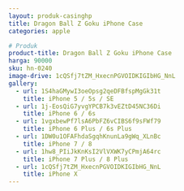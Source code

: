 ```yaml
---
layout: produk-casinghp
title: Dragon Ball Z Goku iPhone Case
categories: apple

# Produk
product-title: Dragon Ball Z Goku iPhone Case
harga: 90000
sku: hn-0240
image-drive: 1cQSfj7tZM_HxecnPGVOIDKIGIbHG_NnL
gallery:
  - url: 1S4haGMywI3oeOpsg2qeDFBfspMgGk31t
    title: iPhone 5 / 5s / SE
  - url: 1j-EosQiG7yvgYPCB7k3vEZtD45NC36Di
    title: iPhone 6 / 6s
  - url: 1vgxbewPf7lsA6PbFZ6vCIBS6f9sFWf79
    title: iPhone 6 Plus / 6s Plus
  - url: 1DW0u1OFAFhdaSgqhKnunLa9gWq_XLnBc
    title: iPhone 7 / 8
  - url: 1hw8_PIiJkKnKsI2VlVXWK7yCPmjA64rc
    title: iPhone 7 Plus / 8 Plus
  - url: 1cQSfj7tZM_HxecnPGVOIDKIGIbHG_NnL
    title: iPhone X
---
```

